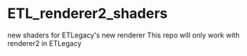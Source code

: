 # ETL_renderer2_shaders
new shaders for ETLegacy's new renderer
This repo will only work with renderer2 in ETLegacy
